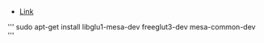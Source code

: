 - [Link](http://www.codebind.com/linux-tutorials/install-opengl-ubuntu-linux/)

'''
sudo apt-get install libglu1-mesa-dev freeglut3-dev mesa-common-dev
'''
